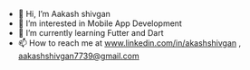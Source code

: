 - 👋 Hi, I’m Aakash shivgan
- 👀 I’m interested in Mobile App Development
- 🌱 I’m currently learning Futter and Dart
- 📫 How to reach me at www.linkedin.com/in/akashshivgan , aakashshivgan7739@gmail.com

<!---
aakashshivgan/aakashshivgan is a ✨ special ✨ repository because its `README.md` (this file) appears on your GitHub profile.
You can click the Preview link to take a look at your changes.
--->
